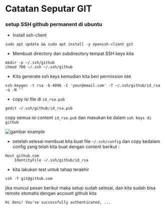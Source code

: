 # Catatan Seputar GIT

### setup SSH github permanent di ubuntu 

* Install ssh-client 

`sudo apt update && sudo apt install -y openssh-client git`

*  Membuat directory dan subdirectory tempat SSH keys kita  
```
mkdir -p ~/.ssh/github
chmod 700 ~/.ssh ~/.ssh/github
```

* Kita generate ssh keys kemudian kita beri permission `600`

`ssh-keygen -t rsa -b 4096 -C 'your@email.com' -f ~/.ssh/github/id_rsa -q -N ''`

* copy isi file di `id_rsa.pub` 

`gedit ~/.ssh/github/id_rsa.pub`

copy semua isi content `id_rsa.pub` dan masukan ke dalam `ssh keys di github`

![gambar example](https://i.stack.imgur.com/cCx8p.png)

* setelah selesai membuat kita buat file `~/.ssh/config` dan copy kedalam config yang telah kita buat dengan content berikut :  
```
Host github.com
    IdentityFile ~/.ssh/github/id_rsa
```

* kita lakukan test untuk tahap terakhir 

`ssh -T git@github.com`

jika muncul pesan berikut maka setup sudah selesai, dan kita sudah bisa remote otomatis dengan account github kita

`Hi deni! You've successfully authenticated, ...`
